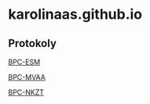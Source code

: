 # karolinaas.github.io
## Protokoly
[BPC-ESM](https://rezava.cz/BPC-ESM-Protokoly-2024/)

[BPC-MVAA](https://rezava.cz/BPC-MVAA-Protokoly-2024/)

[BPC-NKZT](https://rezava.cz/BPC-NKZT-Protokoly-2024/)
